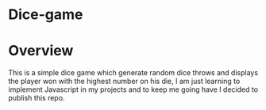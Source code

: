 # Dice-game
<h1>Overview</h1>
<p>This is a simple dice game which generate random dice throws and displays the player won with the highest number on his die, I am just learning to implement Javascript in my projects and to keep me going have I decided to publish this repo.</p>
